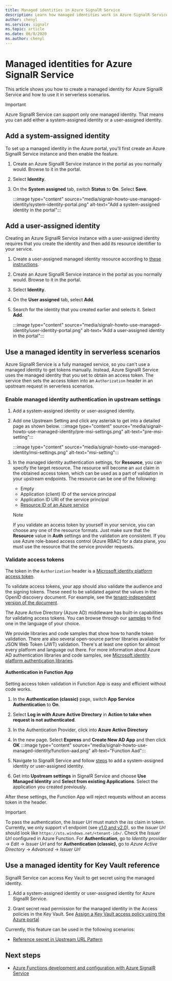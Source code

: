 ```yaml
---
title: Managed identities in Azure SignalR Service
description: Learn how managed identities work in Azure SignalR Service, and how to use a managed identity in serverless scenarios.
author: chenyl
ms.service: signalr
ms.topic: article
ms.date: 06/8/2020
ms.author: chenyl
---
```


# Managed identities for Azure SignalR Service

This article shows you how to create a managed identity for Azure SignalR Service and how to use it in serverless scenarios.

> [!Important] 
> Azure SignalR Service can support only one managed identity. That means you can add either a system-assigned identity or a user-assigned identity. 

## Add a system-assigned identity

To set up a managed identity in the Azure portal, you'll first create an Azure SignalR Service instance and then enable the feature.

1. Create an Azure SignalR Service instance in the portal as you normally would. Browse to it in the portal.

2. Select **Identity**.

4. On the **System assigned** tab, switch **Status** to **On**. Select **Save**.

    :::image type="content" source="media/signalr-howto-use-managed-identity/system-identity-portal.png" alt-text="Add a system-assigned identity in the portal":::

## Add a user-assigned identity

Creating an Azure SignalR Service instance with a user-assigned identity requires that you create the identity and then add its resource identifier to your service.

1. Create a user-assigned managed identity resource according to [these instructions](../active-directory/managed-identities-azure-resources/how-to-manage-ua-identity-portal.md#create-a-user-assigned-managed-identity).

2. Create an Azure SignalR Service instance in the portal as you normally would. Browse to it in the portal.

3. Select **Identity**.

4. On the **User assigned** tab, select **Add**.

5. Search for the identity that you created earlier and selects it. Select **Add**.

    :::image type="content" source="media/signalr-howto-use-managed-identity/user-identity-portal.png" alt-text="Add a user-assigned identity in the portal":::

## Use a managed identity in serverless scenarios

Azure SignalR Service is a fully managed service, so you can't use a managed identity to get tokens manually. Instead, Azure SignalR Service uses the managed identity that you set to obtain an access token. The service then sets the access token into an `Authorization` header in an upstream request in serverless scenarios.

### Enable managed identity authentication in upstream settings

1. Add a system-assigned identity or user-assigned identity.

2. Add one Upstream Setting and click any asterisk to get into a detailed page as shown below.
    :::image type="content" source="media/signalr-howto-use-managed-identity/pre-msi-settings.png" alt-text="pre-msi-setting":::
    
    :::image type="content" source="media/signalr-howto-use-managed-identity/msi-settings.png" alt-text="msi-setting":::

3. In the managed identity authentication settings, for **Resource**, you can specify the target resource. The resource will become an `aud` claim in the obtained access token, which can be used as a part of validation in your upstream endpoints. The resource can be one of the following:
    - Empty
    - Application (client) ID of the service principal
    - Application ID URI of the service principal
    - [Resource ID of an Azure service](../active-directory/managed-identities-azure-resources/services-support-managed-identities.md#azure-services-that-support-azure-ad-authentication)

    > [!NOTE]
    > If you validate an access token by yourself in your service, you can choose any one of the resource formats. Just make sure that the **Resource** value in **Auth** settings and the validation are consistent. If you use Azure role-based access control (Azure RBAC) for a data plane, you must use the resource that the service provider requests.

### Validate access tokens

The token in the `Authorization` header is a [Microsoft identity platform access token](../active-directory/develop/access-tokens.md#validating-tokens).

To validate access tokens, your app should also validate the audience and the signing tokens. These need to be validated against the values in the OpenID discovery document. For example, see the [tenant-independent version of the document](https://login.microsoftonline.com/common/.well-known/openid-configuration).

The Azure Active Directory (Azure AD) middleware has built-in capabilities for validating access tokens. You can browse through our [samples](../active-directory/develop/sample-v2-code.md) to find one in the language of your choice.

We provide libraries and code samples that show how to handle token validation. There are also several open-source partner libraries available for JSON Web Token (JWT) validation. There's at least one option for almost every platform and language out there. For more information about Azure AD authentication libraries and code samples, see [Microsoft identity platform authentication libraries](../active-directory/develop/reference-v2-libraries.md).

#### Authentication in Function App

Setting access token validation in Function App is easy and efficient without code works.

1. In the **Authentication (classic)** page, switch **App Service Authentication** to **On**.

2. Select **Log in with Azure Active Directory** in **Action to take when request is not authenticated**.

3. In the Authentication Provider, click into **Azure Active Directory**

4. In the new page. Select **Express** and **Create New AD App** and then click **OK**
    :::image type="content" source="media/signalr-howto-use-managed-identity/function-aad.png" alt-text="Function Aad":::

5. Navigate to SignalR Service and follow [steps](howto-use-managed-identity.md#add-a-system-assigned-identity) to add a system-assigned identity or user-assigned identity.

6. Get into **Upstream settings** in SignalR Service and choose **Use Managed Identity** and **Select from existing Applications**. Select the application you created previously.

After these settings, the Function App will reject requests without an access token in the header.

> [!Important] 
> To pass the authentication, the *Issuer Url* must match the *iss* claim in token. Currently, we only support v1 endpoint (see [v1.0 and v2.0](../active-directory/develop/access-tokens.md#v10-and-v20)), so the *Issuer Url* should look like `https://sts.windows.net/<tenant-id>/`. Check the *Issuer Url* configured in Azure Function. For **Authentication**, go to *Identity provider* -> *Edit* -> *Issuer Url* and for **Authentication (classic)**, go to *Azure Active Directory* -> *Advanced* -> *Issuer Url*


## Use a managed identity for Key Vault reference

SignalR Service can access Key Vault to get secret using the managed identity.

1. Add a system-assigned identity or user-assigned identity for Azure SignalR Service.

2. Grant secret read permission for the managed identity in the Access policies in the Key Vault. See [Assign a Key Vault access policy using the Azure portal](../key-vault/general/assign-access-policy-portal.md)

Currently, this feature can be used in the following scenarios:

- [Reference secret in Upstream URL Pattern](./concept-upstream.md#key-vault-secret-reference-in-url-template-settings)


## Next steps

- [Azure Functions development and configuration with Azure SignalR Service](signalr-concept-serverless-development-config.md)
